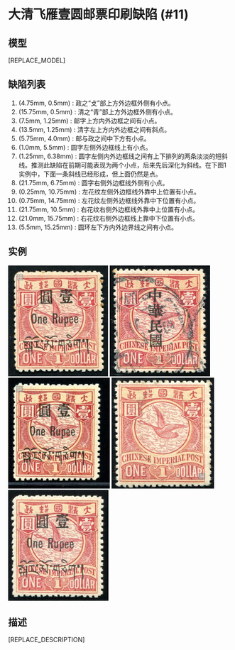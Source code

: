 # 大清飞雁壹圆邮票印刷缺陷 (#11)

## 模型
[REPLACE_MODEL]

## 缺陷列表
1. (4.75mm, 0.5mm) :  政之“攴”部上方外边框外侧有小点。
1. (15.75mm, 0.5mm) :  清之“青”部上方外边框外侧有小点。
1. (7.5mm, 1.25mm) :  邮字上方内外边框之间有小点。
1. (13.5mm, 1.25mm) :  清字左上方内外边框之间有斜点。
1. (5.75mm, 4.0mm) :  邮与政之间中下方有小点。
1. (1.0mm, 5.5mm) :  圆字左侧外边框线上有小点。
1. (1.25mm, 6.38mm) :  圆字左侧内外边框线之间有上下排列的两条淡淡的短斜线。推测此缺陷在前期可能表现为两个小点，后来先后深化为斜线。在下图1实例中，下面一条斜线已经形成，但上面仍然是点。
1. (21.75mm, 6.75mm) :  圆字右侧外边框线外侧有小点。
1. (0.25mm, 10.75mm) :  左花纹左侧外边框线外靠中上位置有小点。
1. (0.75mm, 14.75mm) :  左花纹左侧外边框线外靠中下位置有小点。
1. (21.75mm, 10.5mm) :  右花纹右侧外边框线外靠中上位置有小点。
1. (21.0mm, 15.75mm) :  右花纹右侧外边框线上靠中下位置有小点。
1. (5.5mm, 15.25mm) :  圆环左下方内外边界线之间有小点。


## 实例
<img src="2012-04-23_00061295206A.jpg" height=250/> <img src="2012-07-06_00063286008A.jpg" height=250/> <img src="2012-07-29_00065564051A.jpg" height=250/> <img src="2013-02-02_00101636002A.jpg" height=250/> <img src="2015-09-18_00188733065A.jpg" height=250/> 


## 描述
[REPLACE_DESCRIPTION]
